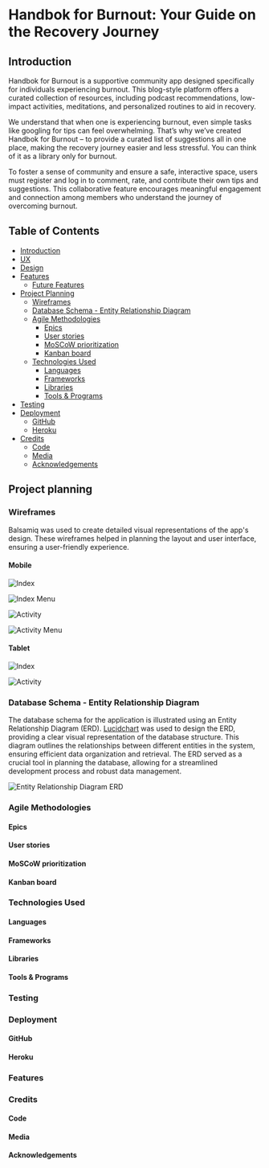# Handbok for Burnout: Your Guide on the Recovery Journey

## Introduction
Handbok for Burnout is a supportive community app designed specifically for individuals experiencing burnout. This blog-style platform offers a curated collection of resources, including podcast recommendations, low-impact activities, meditations, and personalized routines to aid in recovery.

We understand that when one is experiencing burnout, even simple tasks like googling for tips can feel overwhelming. That’s why we’ve created Handbok for Burnout – to provide a curated list of suggestions all in one place, making the recovery journey easier and less stressful. You can think of it as a library only for burnout.

To foster a sense of community and ensure a safe, interactive space, users must register and log in to comment, rate, and contribute their own tips and suggestions. This collaborative feature encourages meaningful engagement and connection among members who understand the journey of overcoming burnout.

## Table of Contents
- [Introduction](#introduction)
- [UX](#ux)
- [Design](#design)
- [Features](#features)
    * [Future Features](#future-features)
- [Project Planning](#project-planning)
    * [Wireframes](#wireframes)
    *  [Database Schema - Entity Relationship Diagram](#database-schema---entity-relationship-diagram)
    - [Agile Methodologies ](#agile-methodologies)
        * [Epics](#epics)
        * [User stories](#user-stories)
        * [MoSCoW prioritization](#moscow-prioritization)
        * [Kanban board](#kanban-board)
    - [Technologies Used](#technologies-used)
        * [Languages](#languages)
        * [Frameworks](#frameworks)
        * [Libraries](#libraries)
        * [Tools \& Programs](#tools--programs)
- [Testing](#testing)
- [Deployment](#deployment)
    * [GitHub](#github)
    * [Heroku](#heroku)
- [Credits](#credits)
    * [Code](#code)
    * [Media](#media)
    * [Acknowledgements](#acknowledgements)
    

## Project planning

### Wireframes

Balsamiq was used to create detailed visual representations of the app's design. These wireframes helped in planning the layout and user interface, ensuring a user-friendly experience.

#### Mobile

![Index](documentation/readme_photos/mobile_index.png) 

![Index Menu](documentation/readme_photos/mobile_index_menu.png)

![Activity](documentation/readme_photos/mobile_activitiy.png)

![Activity Menu](documentation/readme_photos/mobile_activity_menu.png)

#### Tablet

![Index](documentation/readme_photos/tablet.png)

![Activity](documentation/readme_photos/tablet_activity.png)

### Database Schema - Entity Relationship Diagram

The database schema for the application is illustrated using an Entity Relationship Diagram (ERD). [Lucidchart](https://www.lucidchart.com/) was used to design the ERD, providing a clear visual representation of the database structure. This diagram outlines the relationships between different entities in the system, ensuring efficient data organization and retrieval. The ERD served as a crucial tool in planning the database, allowing for a streamlined development process and robust data management.

![Entity Relationship Diagram ERD](documentation/readme_photos/erd.png)

### Agile Methodologies

#### Epics

#### User stories

#### MoSCoW prioritization

#### Kanban board

### Technologies Used

#### Languages

#### Frameworks

#### Libraries

#### Tools & Programs

### Testing

### Deployment

#### GitHub

#### Heroku

### Features

### Credits

#### Code

#### Media

#### Acknowledgements